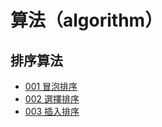 # 算法（algorithm）

## 排序算法

- [001 冒泡排序](bubble_sort)
- [002 選擇排序](select_sort)
- [003 插入排序](insert_sort)